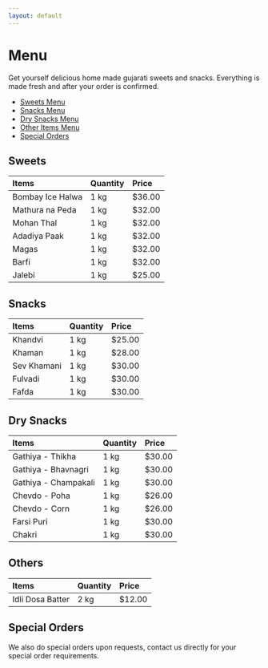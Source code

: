 ```yaml
---
layout: default
---
```


# Menu
Get yourself delicious home made gujarati sweets and snacks.
Everything is made fresh and after your order is confirmed.

* [Sweets Menu](#sweets)
* [Snacks Menu](#snacks)
* [Dry Snacks Menu](#dry-snacks)
* [Other Items Menu](#others)
* [Special Orders](#special-orders)


## Sweets

| Items            | Quantity | Price   |
|:-----------------|:---------|:--------|
| Bombay Ice Halwa | 1 kg     | $36.00  |
| Mathura na Peda  | 1 kg     | $32.00  |
| Mohan Thal       | 1 kg     | $32.00  |
| Adadiya Paak     | 1 kg     | $32.00  |
| Magas            | 1 kg     | $32.00  |
| Barfi            | 1 kg     | $32.00  |
| Jalebi           | 1 kg     | $25.00  |


## Snacks

| Items            | Quantity | Price   |
|:-----------------|:---------|:--------|
| Khandvi          | 1 kg     | $25.00  |
| Khaman           | 1 kg     | $28.00  |
| Sev Khamani      | 1 kg     | $30.00  |
| Fulvadi          | 1 kg     | $30.00  |
| Fafda            | 1 kg     | $30.00  |


## Dry Snacks

| Items                | Quantity | Price   |
|:---------------------|:---------|:--------|
| Gathiya - Thikha     | 1 kg     | $30.00  |
| Gathiya - Bhavnagri  | 1 kg     | $30.00  |
| Gathiya - Champakali | 1 kg     | $30.00  |
| Chevdo - Poha        | 1 kg     | $26.00  |
| Chevdo - Corn        | 1 kg     | $26.00  |
| Farsi Puri           | 1 kg     | $30.00  |
| Chakri               | 1 kg     | $30.00  |


## Others

| Items            | Quantity | Price   |
|:-----------------|:---------|:--------|
| Idli Dosa Batter | 2 kg     | $12.00  |


## Special Orders

We also do special orders upon requests, contact us directly for
your special order requirements.
